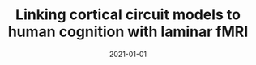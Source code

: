 ---
title: "Linking cortical circuit models to human cognition with laminar fMRI"
date: 2021-01-01
authors_string: Y. Yang, L. Huber, Y. Yu, Peter Bandettini
authors:
   - Y. Yang
   - L. Huber
   - Y. Yu
   - Peter Bandettini
author_ids:
   - zhi_yang
   - laurentius_huber
   - peter_bandettini
journal: 'Neuroscience and Biobehavioral Reviews'
volume: 
issue: 
pages: 
book_title: ''
publisher: ''
abstract: ''
project_id: layer_fmri
paper_url: 
doi: doi.org/10.1016/j.neubiorev.2021.07.005
data_loc: ''
code_loc: ''
file: '/assets/publications//assets/publications/'
file_name: '/assets/publications/'
type: journal_article
pub_str: ' (2021) Neuroscience and Biobehavioral Reviews '
layout: publication 
---